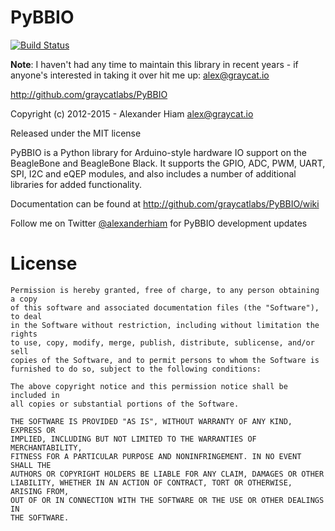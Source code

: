 PyBBIO
======
[![Build Status](https://ci.graycat.io/buildStatus/icon?job=PyBBIO)](https://ci.graycat.io/job/PyBBIO/)

**Note**: I haven't had any time to maintain this library in recent years - if anyone's interested in taking it over hit me up: <alex@graycat.io>

http://github.com/graycatlabs/PyBBIO

Copyright (c) 2012-2015 - Alexander Hiam <alex@graycat.io>

Released under the MIT license

PyBBIO is a Python library for Arduino-style hardware IO support on the 
BeagleBone and BeagleBone Black. It supports the GPIO, ADC, PWM, UART,
SPI, I2C and eQEP modules, and also includes a number of additional libraries
for added functionality.

Documentation can be found at http://github.com/graycatlabs/PyBBIO/wiki

Follow me on Twitter [@alexanderhiam](https://twitter.com/alexanderhiam) for PyBBIO development updates

License
=======

    Permission is hereby granted, free of charge, to any person obtaining a copy
    of this software and associated documentation files (the "Software"), to deal
    in the Software without restriction, including without limitation the rights
    to use, copy, modify, merge, publish, distribute, sublicense, and/or sell
    copies of the Software, and to permit persons to whom the Software is
    furnished to do so, subject to the following conditions:

    The above copyright notice and this permission notice shall be included in
    all copies or substantial portions of the Software.

    THE SOFTWARE IS PROVIDED "AS IS", WITHOUT WARRANTY OF ANY KIND, EXPRESS OR
    IMPLIED, INCLUDING BUT NOT LIMITED TO THE WARRANTIES OF MERCHANTABILITY,
    FITNESS FOR A PARTICULAR PURPOSE AND NONINFRINGEMENT. IN NO EVENT SHALL THE
    AUTHORS OR COPYRIGHT HOLDERS BE LIABLE FOR ANY CLAIM, DAMAGES OR OTHER
    LIABILITY, WHETHER IN AN ACTION OF CONTRACT, TORT OR OTHERWISE, ARISING FROM,
    OUT OF OR IN CONNECTION WITH THE SOFTWARE OR THE USE OR OTHER DEALINGS IN
    THE SOFTWARE.
